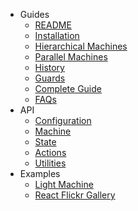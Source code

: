 - Guides
  - [README](README.md)
  - [Installation](guides/installation.md)
  - [Hierarchical Machines](guides/hierarchical.md)
  - [Parallel Machines](guides/parallel.md)
  - [History](guides/history.md)
  - [Guards](guides/guards.md)
  - [Complete Guide](guides/complete.md)
  - [FAQs](guides/faqs.md)
- API
  - [Configuration](api/config.md)
  - [Machine](api/machine.md)
  - [State](api/state.md)
  - [Actions](api/actions.md)
  - [Utilities](api/utils.md)
- Examples
  - [Light Machine](examples/light.md)
  - [React Flickr Gallery](examples/gallery.md)
